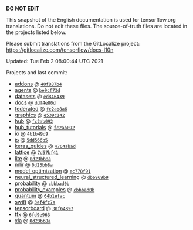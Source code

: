 __DO NOT EDIT__

This snapshot of the English documentation is used for tensorflow.org
translations. Do not edit these files. The source-of-truth files are located in
the projects listed below.

Please submit translations from the GitLocalize project: https://gitlocalize.com/tensorflow/docs-l10n

Updated: Tue Feb  2 08:00:44 UTC 2021

Projects and last commit:

- [addons](https://github.com/tensorflow/addons/tree/master/docs) @ <a href='https://github.com/tensorflow/addons/commit/40f887b4455f9080357bb56d66f8ee86dec1d688'><code>40f887b4</code></a>
- [agents](https://github.com/tensorflow/agents/tree/master/docs) @ <a href='https://github.com/tensorflow/agents/commit/be9cf73d16416e63e89b6219cce80c50a421013f'><code>be9cf73d</code></a>
- [datasets](https://github.com/tensorflow/datasets/tree/master/docs) @ <a href='https://github.com/tensorflow/datasets/commit/ed846439a95c1b80d4fb4290edd09bbd62af3777'><code>ed846439</code></a>
- [docs](https://github.com/tensorflow/docs/tree/master/site/en) @ <a href='https://github.com/tensorflow/docs/commit/ddf4e80df17e9ab13dca44532da4d0de48a77a8b'><code>ddf4e80d</code></a>
- [federated](https://github.com/tensorflow/federated/tree/master/docs) @ <a href='https://github.com/tensorflow/federated/commit/fc2ab8a683c9a479d0ddc69968969c299d05ca73'><code>fc2ab8a6</code></a>
- [graphics](https://github.com/tensorflow/graphics/tree/master/tensorflow_graphics/g3doc) @ <a href='https://github.com/tensorflow/graphics/commit/e539c142799936d76d84d0861951ed883a9b4673'><code>e539c142</code></a>
- [hub](https://github.com/tensorflow/hub/tree/master/docs) @ <a href='https://github.com/tensorflow/hub/commit/fc2ab092530e0d73b725198c3624b7330cf91d9b'><code>fc2ab092</code></a>
- [hub_tutorials](https://github.com/tensorflow/hub/tree/master/examples/colab) @ <a href='https://github.com/tensorflow/hub/commit/fc2ab092530e0d73b725198c3624b7330cf91d9b'><code>fc2ab092</code></a>
- [io](https://github.com/tensorflow/io/tree/master/docs) @ <a href='https://github.com/tensorflow/io/commit/4b1b49d9bf941ba913eb3763deffa08064448f4c'><code>4b1b49d9</code></a>
- [js](https://github.com/tensorflow/tfjs-website/tree/master/docs) @ <a href='https://github.com/tensorflow/tfjs-website/commit/5dd566b56c4dddc94ee7ddf72751e9c697d5a605'><code>5dd566b5</code></a>
- [keras_guides](https://github.com/tensorflow/docs/tree/snapshot-keras/site/en/guide/keras) @ <a href='https://github.com/tensorflow/docs/commit/4764abad680f9698f8ba9ace121ac9d0d9cb69af'><code>4764abad</code></a>
- [lattice](https://github.com/tensorflow/lattice/tree/master/docs) @ <a href='https://github.com/tensorflow/lattice/commit/7d57bf41cd73dd8d8c546fb41f93ef7557f68fe3'><code>7d57bf41</code></a>
- [lite](https://github.com/tensorflow/tensorflow/tree/master/tensorflow/lite/g3doc) @ <a href='https://github.com/tensorflow/tensorflow/commit/0d23bb8a62fa959574816879a27e936847e4a7e1'><code>0d23bb8a</code></a>
- [mlir](https://github.com/tensorflow/tensorflow/tree/master/tensorflow/compiler/mlir/g3doc) @ <a href='https://github.com/tensorflow/tensorflow/commit/0d23bb8a62fa959574816879a27e936847e4a7e1'><code>0d23bb8a</code></a>
- [model_optimization](https://github.com/tensorflow/model-optimization/tree/master/tensorflow_model_optimization/g3doc) @ <a href='https://github.com/tensorflow/model-optimization/commit/ec778f9166258aa3648dac2a1eb16c634da46244'><code>ec778f91</code></a>
- [neural_structured_learning](https://github.com/tensorflow/neural-structured-learning/tree/master/g3doc) @ <a href='https://github.com/tensorflow/neural-structured-learning/commit/db6969b91e95a6a77cc9e94613377504a8565bc0'><code>db6969b9</code></a>
- [probability](https://github.com/tensorflow/probability/tree/master/tensorflow_probability/g3doc) @ <a href='https://github.com/tensorflow/probability/commit/cbbbad0ba469e490fe6210195b1f87071f716cdc'><code>cbbbad0b</code></a>
- [probability_examples](https://github.com/tensorflow/probability/tree/master/tensorflow_probability/examples/jupyter_notebooks) @ <a href='https://github.com/tensorflow/probability/commit/cbbbad0ba469e490fe6210195b1f87071f716cdc'><code>cbbbad0b</code></a>
- [quantum](https://github.com/tensorflow/quantum/tree/master/docs) @ <a href='https://github.com/tensorflow/quantum/commit/64b1efac36cd5b5026c8303bd107766a763987d8'><code>64b1efac</code></a>
- [swift](https://github.com/tensorflow/swift/tree/main/docs/site) @ <a href='https://github.com/tensorflow/swift/commit/3ef4fc7aaeeffa0420e2c357be95cc5ae531fccd'><code>3ef4fc7a</code></a>
- [tensorboard](https://github.com/tensorflow/tensorboard/tree/master/docs) @ <a href='https://github.com/tensorflow/tensorboard/commit/30f6489794ebd15a00edd2e460ed082d7aa15162'><code>30f64897</code></a>
- [tfx](https://github.com/tensorflow/tfx/tree/master/docs) @ <a href='https://github.com/tensorflow/tfx/commit/6fd9e963bc445fe41db4e07ae083c64d75967403'><code>6fd9e963</code></a>
- [xla](https://github.com/tensorflow/tensorflow/tree/master/tensorflow/compiler/xla/g3doc) @ <a href='https://github.com/tensorflow/tensorflow/commit/0d23bb8a62fa959574816879a27e936847e4a7e1'><code>0d23bb8a</code></a>

